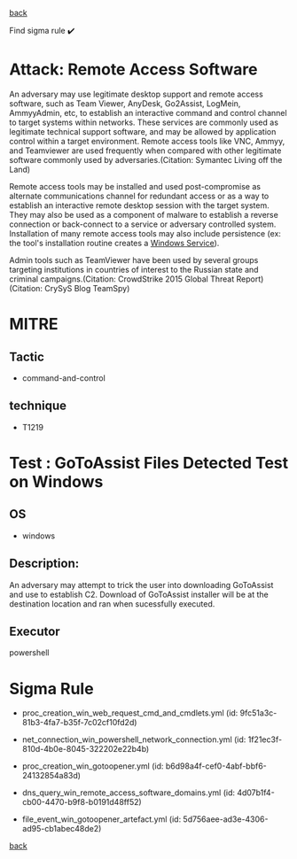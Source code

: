
[back](../index.md)

Find sigma rule :heavy_check_mark: 

# Attack: Remote Access Software 

An adversary may use legitimate desktop support and remote access software, such as Team Viewer, AnyDesk, Go2Assist, LogMein, AmmyyAdmin, etc, to establish an interactive command and control channel to target systems within networks. These services are commonly used as legitimate technical support software, and may be allowed by application control within a target environment. Remote access tools like VNC, Ammyy, and Teamviewer are used frequently when compared with other legitimate software commonly used by adversaries.(Citation: Symantec Living off the Land)

Remote access tools may be installed and used post-compromise as alternate communications channel for redundant access or as a way to establish an interactive remote desktop session with the target system. They may also be used as a component of malware to establish a reverse connection or back-connect to a service or adversary controlled system. Installation of many remote access tools may also include persistence (ex: the tool's installation routine creates a [Windows Service](https://attack.mitre.org/techniques/T1543/003)).

Admin tools such as TeamViewer have been used by several groups targeting institutions in countries of interest to the Russian state and criminal campaigns.(Citation: CrowdStrike 2015 Global Threat Report)(Citation: CrySyS Blog TeamSpy)

# MITRE
## Tactic
  - command-and-control


## technique
  - T1219


# Test : GoToAssist Files Detected Test on Windows
## OS
  - windows


## Description:
An adversary may attempt to trick the user into downloading GoToAssist and use to establish C2. Download of GoToAssist installer will be at the destination location and ran when sucessfully executed.


## Executor
powershell

# Sigma Rule
 - proc_creation_win_web_request_cmd_and_cmdlets.yml (id: 9fc51a3c-81b3-4fa7-b35f-7c02cf10fd2d)

 - net_connection_win_powershell_network_connection.yml (id: 1f21ec3f-810d-4b0e-8045-322202e22b4b)

 - proc_creation_win_gotoopener.yml (id: b6d98a4f-cef0-4abf-bbf6-24132854a83d)

 - dns_query_win_remote_access_software_domains.yml (id: 4d07b1f4-cb00-4470-b9f8-b0191d48ff52)

 - file_event_win_gotoopener_artefact.yml (id: 5d756aee-ad3e-4306-ad95-cb1abec48de2)



[back](../index.md)

